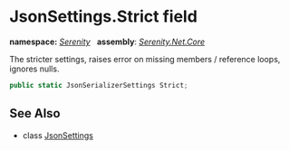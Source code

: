 # JsonSettings.Strict field
**namespace:** *[Serenity](../../README.md#serenity-namespace)*   **assembly**: *[Serenity.Net.Core](../../README.md)*

The stricter settings, raises error on missing members / reference loops, ignores nulls.

```csharp
public static JsonSerializerSettings Strict;
```

## See Also

* class [JsonSettings](../JsonSettings.md)